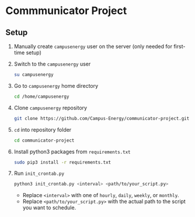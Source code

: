 # Commmunicator Project

## Setup

1. Manually create `campusenergy` user on the server (only needed for first-time setup)
2. Switch to the `campusenergy` user

    ```sh
    su campusenergy
    ```

3. Go to `campusenergy` home directory

    ```sh
    cd /home/campusenergy
    ```

4. Clone `campusenergy` repository

    ```sh
    git clone https://github.com/Campus-Energy/communicator-project.git
    ```

5. `cd` into repository folder

    ```sh
    cd communicator-project
    ```

6. Install python3 packages from `requirements.txt`

    ```sh
    sudo pip3 install -r requirements.txt
    ```

7. Run `init_crontab.py`

    ```sh
    python3 init_crontab.py <interval> <path/to/your_script.py>
    ```

    - Replace `<interval>` with one of `hourly`, `daily`, `weekly`, or `monthly`.
    - Replace `<path/to/your_script.py>` with the actual path to the script you want to schedule.
